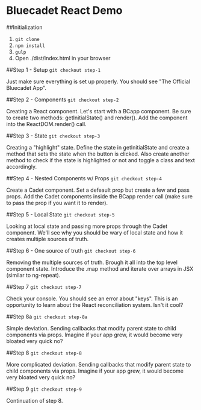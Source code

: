 Bluecadet React Demo
====================

##Initialization

1. `git clone`
2. `npm install`
3. `gulp`
4. Open ./dist/index.html in your browser

##Step 1 - Setup
`git checkout step-1`

Just make sure everything is set up properly. You should see "The Official Bluecadet App".

##Step 2 - Components
`git checkout step-2`

Creating a React component. Let's start with a BCapp component. Be sure to create two methods: getInitialState() and render(). Add the component into the ReactDOM.render() call.

##Step 3 - State
`git checkout step-3`

Creating a "highlight" state. Define the state in getInitialState and create a method that sets the state when the button is clicked. Also create another method to check if the state is highlighted or not and toggle a class and text accordingly.


##Step 4 - Nested Components w/ Props
`git checkout step-4`

Create a Cadet component. Set a defeault prop but create a few and pass props. Add the Cadet components inside the BCapp render call (make sure to pass the prop if you want it to render).

##Step 5 - Local State
`git checkout step-5`

Looking at local state and passing more props through the Cadet component. We'll see why you should be wary of local state and how it creates multiple sources of truth.


##Step 6 - One source of truth
`git checkout step-6`

Removing the multiple sources of truth. Brough it all into the top level component state. Introduce the .map method and iterate over arrays in JSX (similar to ng-repeat).

##Step 7
`git checkout step-7`

Check your console. You should see an error about "keys". This is an opportunity to learn about the React reconciliation system. Isn't it cool?


##Step 8a
`git checkout step-8a`

Simple deviation. Sending callbacks that modify parent state to child components via props. Imagine if your app grew, it would become very bloated very quick no?


##Step 8
`git checkout step-8`

More complicated deviation. Sending callbacks that modify parent state to child components via props. Imagine if your app grew, it would become very bloated very quick no?

##Step 9
`git checkout step-9`

Continuation of step 8.